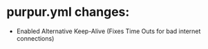 # purpur.yml changes:
- Enabled Alternative Keep-Alive (Fixes Time Outs for bad internet connections)
